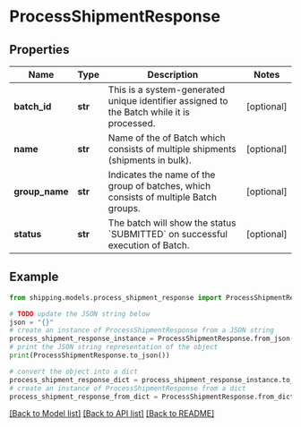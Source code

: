 # ProcessShipmentResponse


## Properties

Name | Type | Description | Notes
------------ | ------------- | ------------- | -------------
**batch_id** | **str** |  This is a system-generated unique identifier assigned to the Batch while it is processed. | [optional] 
**name** | **str** | Name of the of Batch which consists of multiple shipments (shipments in bulk). | [optional] 
**group_name** | **str** | Indicates the name of the group of batches, which consists of multiple Batch groups. | [optional] 
**status** | **str** |  The batch will show the status &#x60;SUBMITTED&#x60; on successful execution of Batch. | [optional] 

## Example

```python
from shipping.models.process_shipment_response import ProcessShipmentResponse

# TODO update the JSON string below
json = "{}"
# create an instance of ProcessShipmentResponse from a JSON string
process_shipment_response_instance = ProcessShipmentResponse.from_json(json)
# print the JSON string representation of the object
print(ProcessShipmentResponse.to_json())

# convert the object into a dict
process_shipment_response_dict = process_shipment_response_instance.to_dict()
# create an instance of ProcessShipmentResponse from a dict
process_shipment_response_from_dict = ProcessShipmentResponse.from_dict(process_shipment_response_dict)
```
[[Back to Model list]](../README.md#documentation-for-models) [[Back to API list]](../README.md#documentation-for-api-endpoints) [[Back to README]](../README.md)


